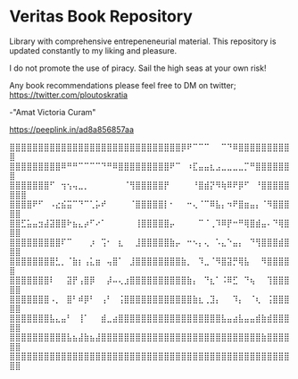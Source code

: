 # Veritas Book Repository
Library with comprehensive entrepeneneurial material. This repository is updated constantly to my liking and pleasure.

I do not promote the use of piracy. 
Sail the high seas at your own risk!

Any book recommendations please feel free to DM on twitter;
https://twitter.com/ploutoskratia

-"Amat Victoria Curam"

https://peeplink.in/ad8a856857aa

⣿⣿⣿⣿⣿⣿⣿⣿⣿⣿⣿⣿⣿⣿⣿⣿⣿⣿⣿⣿⣿⣿⣿⣿⣿⣿⣿⣿⣿⣿⡿⠟⠉⠉⠉⠀⠀⠉⠙⠿⣿⣿⣿⣿⣿⣿⣿⣿⣿⣿
⣿⣿⣿⣿⣿⣿⣿⣿⣿⠿⠛⠛⠉⠉⠉⠉⠙⠛⠿⣿⣿⣿⣿⣿⣿⣿⣿⣿⠟⠉⠀⠰⣏⣤⣤⣆⣠⣀⣀⣀⣀⡉⠛⣿⣿⣿⣿⣿⣿⣿
⣿⣿⣿⣿⣿⣿⣿⠋⠀⢲⢢⢤⣀⡀⠀⠀⠀⠀⠀⠀⠈⢻⣿⣿⣿⣿⣿⡟⠀⠀⠀⠀⠘⣿⣾⡝⠻⢷⠿⠟⡿⠋⠀⠘⣿⣿⣿⣿⣿⣿⣿⣿
⣿⣿⣿⣿⠟⠋⠀⠠⣔⣮⣭⠉⠙⠉⢁⡥⠞⠀⠀⠀⠀⠈⣿⣿⣿⣿⣿⡇⠂⠀⠀⠒⢄⠈⠉⠿⣧⡄⠲⠟⣿⣶⣤⡄⠈⠻⣿⣿⣿⣿⣿
⣿⣿⣋⣥⣤⣲⣼⣽⣿⣿⠗⣦⣄⡴⠋⠔⠁⠀⠀⠀⠀⠀⢸⣿⣿⣿⣿⣿⡤⠀⠀⠀⠀⠉⠈⢀⠹⠿⡟⠒⠛⢿⣿⣾⣤⠄⠙⢿⣿⣿⣿
⣿⣿⣿⣿⣿⣿⣿⣿⣿⠏⠉⠀⠀⠀⡰⠀⢩⠂⠀⣆⠀⠀⣸⣿⣿⣿⣿⣿⣷⡤⠀⠒⠢⡄⢄⠀⠡⣄⠑⣤⡄⠀⠙⢻⣿⣿⣿⣾⣿⣿⣿
⣿⣿⣿⣿⣿⣿⣿⣿⣃⡀⠈⣷⡆⢠⣅⣶⠀⢤⣿⠁⠀⣸⣿⣿⣿⣿⣿⣿⣿⣿⣷⡀⠀⠹⣀⠈⠻⣿⣽⡛⢿⣧⠀⠀⠻⣿⣿⣿⣿⣿
⣿⣿⣿⣿⣿⣿⣿⠇⠀⠀⣽⡟⢠⣿⡿⠀⠀⡼⠤⢄⣰⣿⣿⣿⣿⣿⣿⣿⣿⣿⣿⣷⡄⠀⠙⣆⠁⠨⠿⣋⠀⠙⢦⠀⠀⢹⣿⣿⣿⣿⣿
⣿⣿⣿⣿⣿⣿⣿⠠⡀⠀⣿⠃⠾⡿⠃⠀⢠⠃⠀⢨⣿⣿⣿⣿⣿⣿⣿⣿⣿⣿⣿⣿⣷⣆⢀⣹⡄⠀⠀⠹⡄⠀⠈⢆⠀⢨⣿⣿⣿⣿⣿
⣿⣿⣿⣿⣿⣿⣿⣧⣄⣤⠃⠀⢸⠁⠀⠀⣾⣀⣴⣿⣿⣿⣿⣿⣿⣿⣿⣿⣿⣿⣿⣿⣿⣿⣿⣿⣿⣧⣤⣴⣧⣤⣤⣾⣷⣾⣿⣿⣿⣿⣿
⣿⣿⣿⣿⣿⣿⣿⣿⣿⣿⣧⣦⣼⣷⣦⣼⣿⣿⣿⣿⣿⣿⣿⣿⣿⣿⣿⣿⣿⣿⣿⣿⣿⣿⣿⣿⣿⣿⣿⣿⣿⣿⣿⣿⣷⣿⣿⣿⣿⣿⣿
⣿⣿⣿⣿⣿⣿⣿⣿⣿⣿⣿⣿⣿⣿⣿⣿⣿⣿⣿⣿⣿⣿⣿⣿⣿⣿⣿⣿⣿⣿⣿⣿⣿⣿⣿⣿⣿⣿⣿⣿⣿⣿⣿⣿⣿⣿⣿⣿⣿⣿⣿
                  
                   
              
